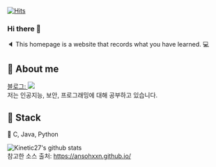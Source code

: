 [![Hits](https://hits.seeyoufarm.com/api/count/incr/badge.svg?url=https%3A%2F%2Fgithub.com%2Flupinus00%2Fhit-counter&count_bg=%2356D3FF&title_bg=%239C8A8A&icon=gnubash.svg&icon_color=%23D7CDCD&title=visitor&edge_flat=false)](https://hits.seeyoufarm.com)
### Hi there 👋
:speaker: This homepage is a website that records what you have learned. :computer:

## :whale: About me
<a href="https://lupinus00.github.io/">블로그: <img src = "https://img.shields.io/badge/MY%20BLOG-yellow?&style=flat&logo=github&logoColor=black" style="height : auto; margin-right : 2px;"/></a>
<br>
저는 인공지능, 보안, 프로그래밍에 대해 공부하고 있습니다.
<br>
## :whale2: Stack

:dolphin: C, Java, Python
<br>

![Kinetic27's github stats](https://github-readme-stats.vercel.app/api?username=lupinus00&show_icons=true)
<br>
참고한 소스 출처: https://ansohxxn.github.io/
